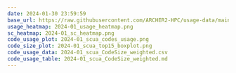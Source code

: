 ```yaml
---
date: 2024-01-30 23:59:59
base_url: https://raw.githubusercontent.com/ARCHER2-HPC/usage-data/main/allusers/2024/01
usage_heatmap: 2024-01_usage_heatmap.png
sc_heatmap: 2024-01_sc_heatmap.png
code_usage_plot: 2024-01_scua_codes_usage.png
code_size_plot: 2024-01_scua_top15_boxplot.png
code_usage_data: 2024-01_scua_CodeSize_weighted.csv
code_usage_table: 2024-01_scua_CodeSize_weighted.md
---
```

